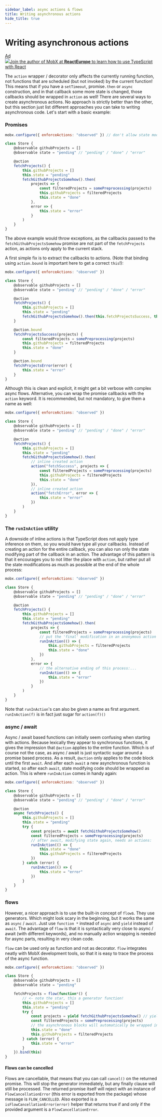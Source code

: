 ```yaml
---
sidebar_label: async actions & flows
title: Writing asynchronous actions
hide_title: true
---
```


# Writing asynchronous actions

<div id='codefund'></div><div class="re_2020"><a class="re_2020_link" href="https://www.react-europe.org/#slot-2149-workshop-typescript-for-react-and-graphql-devs-with-michel-weststrate" target="_blank" rel="sponsored noopener"><div><div class="re_2020_ad" >Ad</div></div><img src="/img/reacteurope.svg"><span>Join the author of MobX at <b>ReactEurope</b> to learn how to use <span class="link">TypeScript with React</span></span></a></div>

The `action` wrapper / decorator only affects the currently running function, not functions that are scheduled (but not invoked) by the current function!
This means that if you have a `setTimeout`, promise`.then` or `async` construction, and in that callback some more state is changed, those callbacks should be wrapped in `action` as well! There are several ways to create asynchronous actions. No approach is strictly better than the other, but this section just list different approaches you can take to writing asynchronous code.
Let's start with a basic example:

### Promises

```javascript
mobx.configure({ enforceActions: "observed" }) // don't allow state modifications outside actions

class Store {
    @observable githubProjects = []
    @observable state = "pending" // "pending" / "done" / "error"

    @action
    fetchProjects() {
        this.githubProjects = []
        this.state = "pending"
        fetchGithubProjectsSomehow().then(
            projects => {
                const filteredProjects = somePreprocessing(projects)
                this.githubProjects = filteredProjects
                this.state = "done"
            },
            error => {
                this.state = "error"
            }
        )
    }
}
```

The above example would throw exceptions, as the callbacks passed to the `fetchGithubProjectsSomehow` promise are not part of the `fetchProjects` action, as actions only apply to the current stack.

A first simple fix is to extract the callbacks to actions. (Note that binding using `action.bound` is important here to get a correct `this`!):

```javascript
mobx.configure({ enforceActions: "observed" })

class Store {
    @observable githubProjects = []
    @observable state = "pending" // "pending" / "done" / "error"

    @action
    fetchProjects() {
        this.githubProjects = []
        this.state = "pending"
        fetchGithubProjectsSomehow().then(this.fetchProjectsSuccess, this.fetchProjectsError)
    }

    @action.bound
    fetchProjectsSuccess(projects) {
        const filteredProjects = somePreprocessing(projects)
        this.githubProjects = filteredProjects
        this.state = "done"
    }

    @action.bound
    fetchProjectsError(error) {
        this.state = "error"
    }
}
```

Although this is clean and explicit, it might get a bit verbose with complex async flows. Alternative, you can wrap the promise callbacks with the `action` keyword. It is recommended, but not mandatory, to give them a name as well:

```javascript
mobx.configure({ enforceActions: "observed" })

class Store {
    @observable githubProjects = []
    @observable state = "pending" // "pending" / "done" / "error"

    @action
    fetchProjects() {
        this.githubProjects = []
        this.state = "pending"
        fetchGithubProjectsSomehow().then(
            // inline created action
            action("fetchSuccess", projects => {
                const filteredProjects = somePreprocessing(projects)
                this.githubProjects = filteredProjects
                this.state = "done"
            }),
            // inline created action
            action("fetchError", error => {
                this.state = "error"
            })
        )
    }
}
```

### The `runInAction` utility

A downside of inline actions is that TypeScript does not apply type inference on them, so you would have type all your callbacks.
Instead of creating an action for the entire callback, you can also run only the state modifying part of the callback in an action.
The advantage of this pattern is that it encourages you to not litter the place with `action`, but rather put all the state modifications as much as possible at the end of the whole process:

```javascript
mobx.configure({ enforceActions: "observed" })

class Store {
    @observable githubProjects = []
    @observable state = "pending" // "pending" / "done" / "error"

    @action
    fetchProjects() {
        this.githubProjects = []
        this.state = "pending"
        fetchGithubProjectsSomehow().then(
            projects => {
                const filteredProjects = somePreprocessing(projects)
                // put the 'final' modification in an anonymous action
                runInAction(() => {
                    this.githubProjects = filteredProjects
                    this.state = "done"
                })
            },
            error => {
                // the alternative ending of this process:...
                runInAction(() => {
                    this.state = "error"
                })
            }
        )
    }
}
```

Note that `runInAction`'s can also be given a name as first argument. `runInAction(f)` is in fact just sugar for `action(f)()`

### async / await

Async / await based functions can initially seem confusing when starting with actions.
Because lexically they appear to synchronous functions, it gives the impression that `@action` applies to the entire function.
Which is of course not the case, as async / await is just syntactic sugar around a promise based process.
As a result, `@action` only applies to the code block until the first `await`.
And after each `await` a new asynchronous function is started, so after each `await`, state modifying code should be wrapped as action.
This is where `runInAction` comes in handy again:

```javascript
mobx.configure({ enforceActions: "observed" })

class Store {
    @observable githubProjects = []
    @observable state = "pending" // "pending" / "done" / "error"

    @action
    async fetchProjects() {
        this.githubProjects = []
        this.state = "pending"
        try {
            const projects = await fetchGithubProjectsSomehow()
            const filteredProjects = somePreprocessing(projects)
            // after await, modifying state again, needs an actions:
            runInAction(() => {
                this.state = "done"
                this.githubProjects = filteredProjects
            })
        } catch (error) {
            runInAction(() => {
                this.state = "error"
            })
        }
    }
}
```

### flows

However, a nicer approach is to use the built-in concept of `flow`s. They use generators. Which might look scary in the beginning, but it works the same as `async` / `await`. Just use `function *` instead of `async` and `yield` instead of `await`.
The advantage of `flow` is that it is syntactically very close to async / await (with different keywords), and no manually action wrapping is needed for async parts, resulting in very clean code.

`flow` can be used only as function and not as decorator.
`flow` integrates neatly with MobX development tools, so that it is easy to trace the process of the async function.

```javascript
mobx.configure({ enforceActions: "observed" })

class Store {
    @observable githubProjects = []
    @observable state = "pending"

    fetchProjects = flow(function*() {
        // <- note the star, this a generator function!
        this.githubProjects = []
        this.state = "pending"
        try {
            const projects = yield fetchGithubProjectsSomehow() // yield instead of await
            const filteredProjects = somePreprocessing(projects)
            // the asynchronous blocks will automatically be wrapped in actions and can modify state
            this.state = "done"
            this.githubProjects = filteredProjects
        } catch (error) {
            this.state = "error"
        }
    }).bind(this)
}
```

#### Flows can be cancelled

Flows are cancellable, that means that you can call `cancel()` on the returned promise. This will stop the generator immediately, but any finally clause will still be processed. The returned promise itself will reject with an instance of `FlowCancellationError` (this error is exported from the package) whose message is `FLOW_CANCELLED`. Also exported is a `isFlowCancellationError(error)` helper that returns true if and only if the provided argument is a `FlowCancellationError`.
